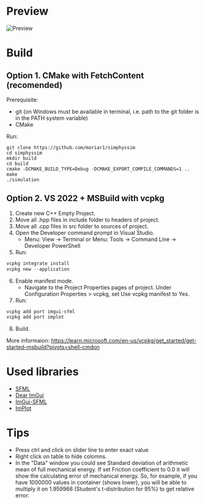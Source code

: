 # Preview
![Preview](../master/Preview.jpg)

# Build
## Option 1. CMake with FetchContent (recomended)
Prerequisite:
- git (on Windows must be available in terminal, i.e. path to the git folder is in the PATH system variable)
- CMake

Run:
```Shell
git clone https://github.com/moriar1/simphyssim
cd simphyssim
mkdir build
cd build
cmake -DCMAKE_BUILD_TYPE=Debug -DCMAKE_EXPORT_COMPILE_COMMANDS=1 ..
make
./simulation
```

## Option 2. VS 2022 + MSBuild with vcpkg
1) Create new C++ Empty Project.
2) Move all .hpp files in include folder to headers of project.
3) Move all .cpp files in src folder to sources of project.
4) Open the Developer command prompt in Visual Studio.
    - Menu: View -> Terminal or Menu: Tools -> Command Line -> Developer PowerShell
5) Run:
```PowerShell
vcpkg integrate install
vcpkg new --application
```
6) Enable manifest mode.
    - Navigate to the Project Properties pages of project. Under Configuration Properties > vcpkg, set Use vcpkg manifest to Yes.
7) Run:
```PowerShell
vcpkg add port imgui-sfml
vcpkg add port implot
```
8) Build.

More informaion: https://learn.microsoft.com/en-us/vcpkg/get_started/get-started-msbuild?pivots=shell-cmdon

# Used libraries
- [SFML](https://github.com/SFML/SFML)
- [Dear ImGui](https://github.com/ocornut/imgui)
- [ImGui-SFML](https://github.com/SFML/imgui-sfml)
- [ImPlot](https://github.com/epezent/implot)

# Tips
- Press ctrl and click on slider line to enter exact value
- Right click on table to hide colomns.
- In the "Data" window you could see Standard deviation of arithmetic mean of full mechanical energy. If set Friction coefficient to 0.0 it will show the calculating error of mechanical energy. So, for example, if you have 1000000 values in container (shows lower), you will be able to multiply it on 1.959966 (Student's t-distribution for 95%) to get relative error.
